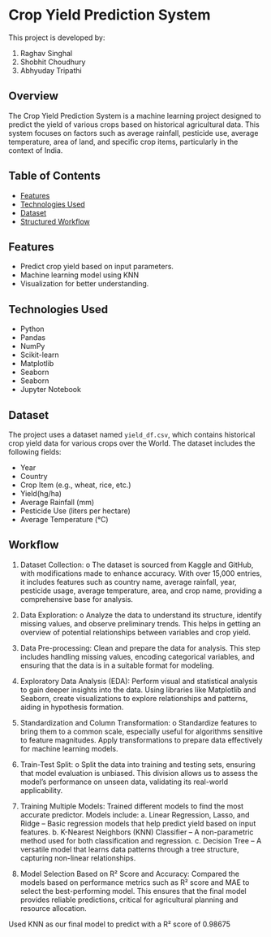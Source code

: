 # Crop Yield Prediction System
This project is developed by:

1. Raghav Singhal
2. Shobhit Choudhury
3. Abhyuday Tripathi

## Overview
The Crop Yield Prediction System is a machine learning project designed to predict the yield of various crops based on historical agricultural data. This system focuses on factors such as average rainfall, pesticide use, average temperature, area of land, and specific crop items, particularly in the context of India.
## Table of Contents

- [Features](#features)
- [Technologies Used](#technologies-used)
- [Dataset](#dataset)
- [Structured Workflow](#Workflow)

## Features

- Predict crop yield based on input parameters.
- Machine learning model using KNN
- Visualization for better understanding.

## Technologies Used

- Python
- Pandas
- NumPy
- Scikit-learn
- Matplotlib
- Seaborn
- Seaborn
- Jupyter Notebook

## Dataset

The project uses a dataset named `yield_df.csv`, which contains historical crop yield data for various crops over the World. The dataset includes the following fields:

- Year
- Country
- Crop Item (e.g., wheat, rice, etc.)
- Yield(hg/ha)
- Average Rainfall (mm)
- Pesticide Use (liters per hectare)
- Average Temperature (°C)

## Workflow
1.	Dataset Collection:
o	The dataset is sourced from Kaggle and GitHub, with modifications made to enhance accuracy. With over 15,000 entries, it includes features such as country name, average rainfall, year, pesticide usage, average temperature, area, and crop name, providing a comprehensive base for analysis.

2.	Data Exploration:
o	Analyze the data to understand its structure, identify missing values, and observe preliminary trends. This helps in getting an overview of potential relationships between variables and crop yield.

3.	Data Pre-processing:
Clean and prepare the data for analysis. This step includes handling missing values, encoding categorical variables, and ensuring that the data is in a suitable format for modeling.

4.	Exploratory Data Analysis (EDA):
Perform visual and statistical analysis to gain deeper insights into the data. Using libraries like Matplotlib and Seaborn, create visualizations to explore relationships and patterns, aiding in hypothesis formation.

5.	Standardization and Column Transformation:
o	Standardize features to bring them to a common scale, especially useful for algorithms sensitive to feature magnitudes. Apply transformations to prepare data effectively for machine learning models.

6.	Train-Test Split:
o	Split the data into training and testing sets, ensuring that model evaluation is unbiased. This division allows us to assess the model’s performance on unseen data, validating its real-world applicability.

7. Training Multiple Models:
Trained different models to find the most accurate predictor. Models include:
a. Linear Regression, Lasso, and Ridge – Basic regression models that help predict yield based on input features.
b. K-Nearest Neighbors (KNN) Classifier – A non-parametric method used for both classification and regression.
c. Decision Tree – A versatile model that learns data patterns through a tree structure, capturing non-linear relationships.

8. Model Selection Based on R² Score and Accuracy:
Compared the models based on performance metrics such as R² score and MAE to select the best-performing model. This ensures that the final model provides reliable predictions, critical for agricultural planning and resource allocation.

Used KNN as our final model to predict with a R² score of 0.98675


